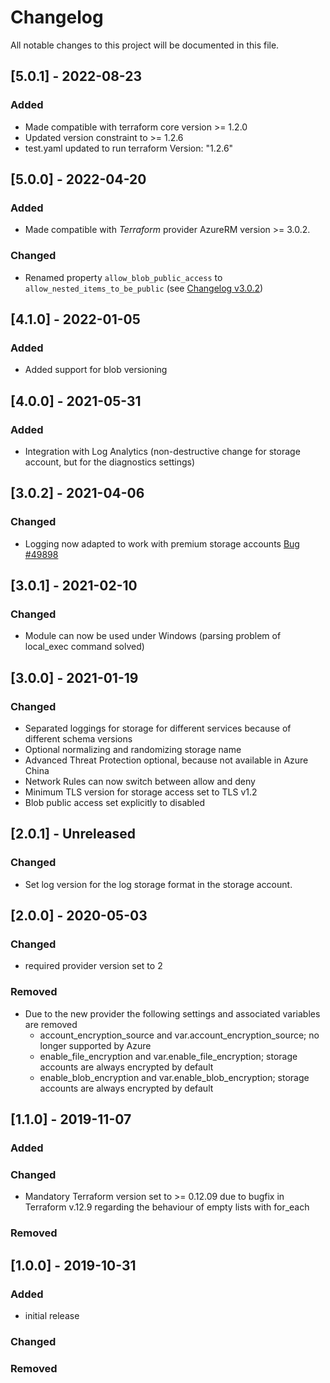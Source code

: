 # Changelog
All notable changes to this project will be documented in this file.

## [5.0.1] - 2022-08-23
### Added

- Made compatible with terraform core version >= 1.2.0
- Updated version constraint to >= 1.2.6
- test.yaml updated to run terraform Version: "1.2.6"

## [5.0.0] - 2022-04-20
### Added
- Made compatible with _Terraform_ provider AzureRM version >= 3.0.2.

### Changed
- Renamed property `allow_blob_public_access` to `allow_nested_items_to_be_public` (see [Changelog v3.0.2](https://github.com/hashicorp/terraform-provider-azurerm/blob/v3.0.2/CHANGELOG.md))

## [4.1.0] - 2022-01-05
### Added
- Added support for blob versioning

## [4.0.0] - 2021-05-31
### Added
- Integration with Log Analytics (non-destructive change for storage account, but for the diagnostics settings)

## [3.0.2] - 2021-04-06
### Changed
- Logging now adapted to work with premium storage accounts [Bug #49898](https://bosch.visualstudio.com/0c223795-4430-497f-bda5-4e87a2317a1d/_workitems/edit/49898)

## [3.0.1] - 2021-02-10
### Changed
- Module can now be used under Windows (parsing problem of local_exec command solved) 

## [3.0.0] - 2021-01-19
### Changed
- Separated loggings for storage for different services because of different schema versions
- Optional normalizing and randomizing storage name
- Advanced Threat Protection optional, because not available in Azure China
- Network Rules can now switch between allow and deny
- Minimum TLS version for storage access set to TLS v1.2
- Blob public access set explicitly to disabled

## [2.0.1] - Unreleased
### Changed
- Set log version for the log storage format in the storage account.

## [2.0.0] - 2020-05-03
### Changed
- required provider version set to 2
### Removed
- Due to the new provider the following settings and associated variables are removed
    * account_encryption_source and var.account_encryption_source; no longer supported by Azure
    * enable_file_encryption and var.enable_file_encryption; storage accounts are always encrypted by default
    * enable_blob_encryption and var.enable_blob_encryption; storage accounts are always encrypted by default
## [1.1.0] - 2019-11-07
### Added
### Changed
- Mandatory Terraform version set to >= 0.12.09 due to bugfix in Terraform v.12.9 regarding the behaviour of empty lists with for_each
### Removed

## [1.0.0] - 2019-10-31

### Added
- initial release
### Changed

### Removed